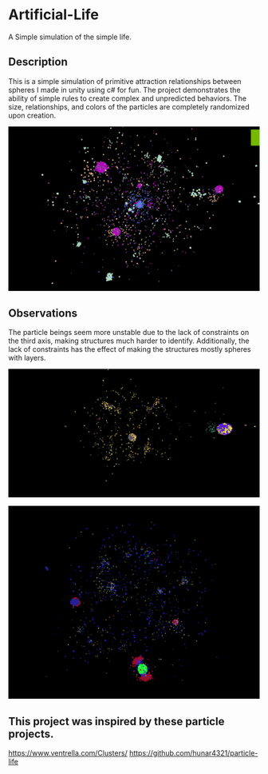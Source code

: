 # Artificial-Life
A Simple simulation of the simple life.

## Description
This is a simple simulation of primitive attraction relationships between spheres I made in unity using c# for fun. 
The project demonstrates the ability of simple rules to create complex and unpredicted behaviors.
The size, relationships, and colors of the particles are completely randomized upon creation.

![alt text](https://github.com/MarcusBloomfield/Artificial-Life/blob/main/Life3.PNG?raw=true)

## Observations
The particle beings seem more unstable due to the lack of constraints on the third axis, making structures much harder to identify.
Additionally, the lack of constraints has the effect of making the structures mostly spheres with layers.

![alt text](https://github.com/MarcusBloomfield/Artificial-Life/blob/main/Life1.PNG?raw=true)

![alt text](https://github.com/MarcusBloomfield/Artificial-Life/blob/main/Life2.PNG?raw=true)

## This project was inspired by these particle projects.
https://www.ventrella.com/Clusters/
https://github.com/hunar4321/particle-life
